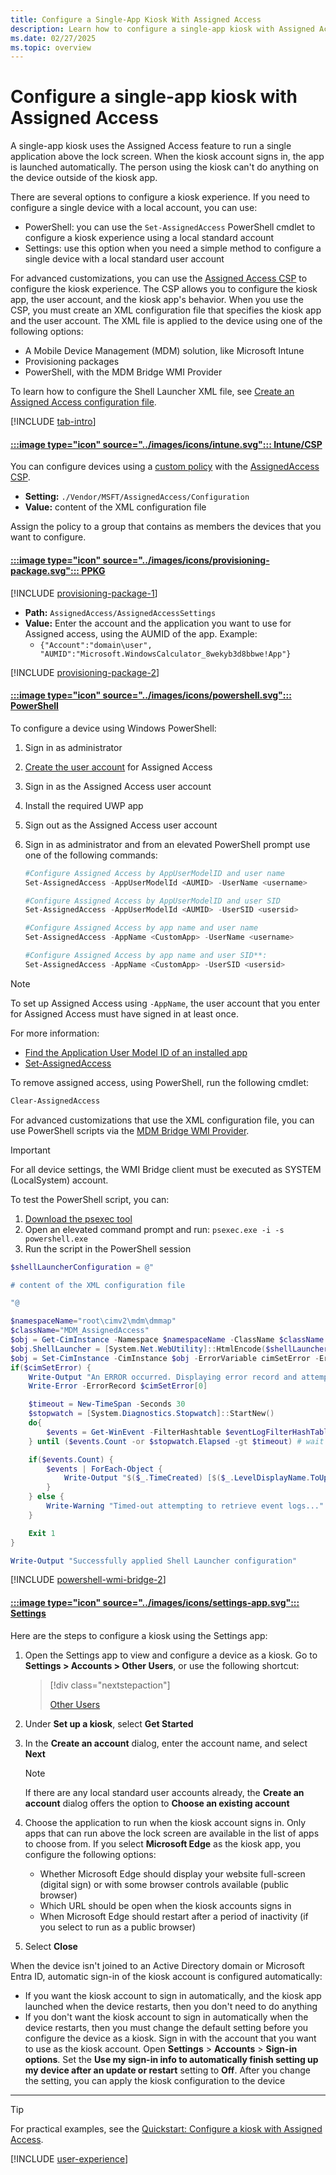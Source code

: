 ```yaml
---
title: Configure a Single-App Kiosk With Assigned Access
description: Learn how to configure a single-app kiosk with Assigned Access.
ms.date: 02/27/2025
ms.topic: overview
---
```


# Configure a single-app kiosk with Assigned Access

A single-app kiosk uses the Assigned Access feature to run a single application above the lock screen. When the kiosk account signs in, the app is launched automatically. The person using the kiosk can't do anything on the device outside of the kiosk app.

There are several options to configure a kiosk experience. If you need to configure a single device with a local account, you can use:

- PowerShell: you can use the `Set-AssignedAccess` PowerShell cmdlet to configure a kiosk experience using a local standard account
- Settings: use this option when you need a simple method to configure a single device with a local standard user account

For advanced customizations, you can use the [Assigned Access CSP](/windows/client-management/mdm/assignedaccess-csp) to configure the kiosk experience. The CSP allows you to configure the kiosk app, the user account, and the kiosk app's behavior. When you use the CSP, you must create an XML configuration file that specifies the kiosk app and the user account. The XML file is applied to the device using one of the following options:

- A Mobile Device Management (MDM) solution, like Microsoft Intune
- Provisioning packages
- PowerShell, with the MDM Bridge WMI Provider

To learn how to configure the Shell Launcher XML file, see [Create an Assigned Access configuration file](configuration-file.md).

[!INCLUDE [tab-intro](../../../includes/configure/tab-intro.md)]

#### [:::image type="icon" source="../images/icons/intune.svg"::: **Intune/CSP**](#tab/intune)

You can configure devices using a [custom policy][MEM-1] with the [AssignedAccess CSP][WIN-3].

- **Setting:** `./Vendor/MSFT/AssignedAccess/Configuration`
- **Value:** content of the XML configuration file

Assign the policy to a group that contains as members the devices that you want to configure.

#### [:::image type="icon" source="../images/icons/provisioning-package.svg"::: **PPKG**](#tab/ppkg)

[!INCLUDE [provisioning-package-1](../../../includes/configure/provisioning-package-1.md)]

- **Path:** `AssignedAccess/AssignedAccessSettings`
- **Value:** Enter the account and the application you want to use for Assigned access, using the AUMID of the app. Example:
  - `{"Account":"domain\user", "AUMID":"Microsoft.WindowsCalculator_8wekyb3d8bbwe!App"}`

[!INCLUDE [provisioning-package-2](../../../includes/configure/provisioning-package-2.md)]

#### [:::image type="icon" source="../images/icons/powershell.svg"::: **PowerShell**](#tab/ps)

To configure a device using Windows PowerShell:

1. Sign in as administrator
1. [Create the user account](https://support.microsoft.com/help/4026923/windows-create-a-local-user-or-administrator-account-in-windows-10) for Assigned Access
1. Sign in as the Assigned Access user account
1. Install the required UWP app
1. Sign out as the Assigned Access user account
1. Sign in as administrator and from an elevated PowerShell prompt use one of the following commands:

    ```PowerShell
    #Configure Assigned Access by AppUserModelID and user name
    Set-AssignedAccess -AppUserModelId <AUMID> -UserName <username>

    #Configure Assigned Access by AppUserModelID and user SID
    Set-AssignedAccess -AppUserModelId <AUMID> -UserSID <usersid>

    #Configure Assigned Access by app name and user name
    Set-AssignedAccess -AppName <CustomApp> -UserName <username>

    #Configure Assigned Access by app name and user SID**:
    Set-AssignedAccess -AppName <CustomApp> -UserSID <usersid>

> [!NOTE]
> To set up Assigned Access using `-AppName`, the user account that you enter for Assigned Access must have signed in at least once.

For more information:

- [Find the Application User Model ID of an installed app](../store/find-aumid.md)
- [Set-AssignedAccess](/powershell/module/assignedaccess/set-assignedaccess)

To remove assigned access, using PowerShell, run the following cmdlet:

```powershell
Clear-AssignedAccess
```

For advanced customizations that use the XML configuration file, you can use PowerShell scripts via the [MDM Bridge WMI Provider](/windows/win32/dmwmibridgeprov/mdm-bridge-wmi-provider-portal).

> [!IMPORTANT]
> For all device settings, the WMI Bridge client must be executed as SYSTEM (LocalSystem) account.

To test the PowerShell script, you can:

1. [Download the psexec tool](/sysinternals/downloads/psexec)
1. Open an elevated command prompt and run: `psexec.exe -i -s powershell.exe`
1. Run the script in the PowerShell session

```PowerShell
$shellLauncherConfiguration = @"

# content of the XML configuration file

"@

$namespaceName="root\cimv2\mdm\dmmap"
$className="MDM_AssignedAccess"
$obj = Get-CimInstance -Namespace $namespaceName -ClassName $className
$obj.ShellLauncher = [System.Net.WebUtility]::HtmlEncode($shellLauncherConfiguration)
$obj = Set-CimInstance -CimInstance $obj -ErrorVariable cimSetError -ErrorAction SilentlyContinue
if($cimSetError) {
    Write-Output "An ERROR occurred. Displaying error record and attempting to retrieve error logs...`n"
    Write-Error -ErrorRecord $cimSetError[0]

    $timeout = New-TimeSpan -Seconds 30
    $stopwatch = [System.Diagnostics.Stopwatch]::StartNew()
    do{
        $events = Get-WinEvent -FilterHashtable $eventLogFilterHashTable -ErrorAction Ignore
    } until ($events.Count -or $stopwatch.Elapsed -gt $timeout) # wait for the log to be available

    if($events.Count) {
        $events | ForEach-Object {
            Write-Output "$($_.TimeCreated) [$($_.LevelDisplayName.ToUpper())] $($_.Message -replace "`n|`r")"
        }
    } else {
        Write-Warning "Timed-out attempting to retrieve event logs..."
    }

    Exit 1
}

Write-Output "Successfully applied Shell Launcher configuration"
```

[!INCLUDE [powershell-wmi-bridge-2](../../../includes/configure/powershell-wmi-bridge-2.md)]

#### [:::image type="icon" source="../images/icons/settings-app.svg"::: **Settings**](#tab/settings)

Here are the steps to configure a kiosk using the Settings app:

1. Open the Settings app to view and configure a device as a kiosk. Go to **Settings > Accounts > Other Users**, or use the following shortcut:

    > [!div class="nextstepaction"]
    >
    > [Other Users](ms-settings:otherusers)

1. Under **Set up a kiosk**, select **Get Started**
1. In the **Create an account** dialog, enter the account name, and select **Next**
    >[!NOTE]
    >If there are any local standard user accounts already, the **Create an account** dialog offers the option to **Choose an existing account**

1. Choose the application to run when the kiosk account signs in. Only apps that can run above the lock screen are available in the list of apps to choose from. If you select **Microsoft Edge** as the kiosk app, you configure the following options:

    - Whether Microsoft Edge should display your website full-screen (digital sign) or with some browser controls available (public browser)
    - Which URL should be open when the kiosk accounts signs in
    - When Microsoft Edge should restart after a period of inactivity (if you select to run as a public browser)

1. Select **Close**

When the device isn't joined to an Active Directory domain or Microsoft Entra ID, automatic sign-in of the kiosk account is configured automatically:

- If you want the kiosk account to sign in automatically, and the kiosk app launched when the device restarts, then you don't need to do anything
- If you don't want the kiosk account to sign in automatically when the device restarts, then you must change the default setting before you configure the device as a kiosk. Sign in with the account that you want to use as the kiosk account. Open **Settings** > **Accounts** > **Sign-in options**. Set the **Use my sign-in info to automatically finish setting up my device after an update or restart** setting to **Off**. After you change the setting, you can apply the kiosk configuration to the device

---

> [!TIP]
> For practical examples, see the [Quickstart: Configure a kiosk with Assigned Access](quickstart-kiosk.md).

[!INCLUDE [user-experience](includes/user-experience.md)]

[MEM-1]: /mem/intune/configuration/custom-settings-windows-10
[WIN-3]: /windows/client-management/mdm/assignedaccess-csp
